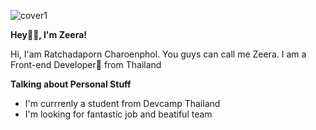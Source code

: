 ![cover1](https://user-images.githubusercontent.com/102946057/179602312-8b294c1c-71c0-4f40-9a93-8a0f70974bb2.gif)

**Hey👋🏻, I'm Zeera!**

Hi, I'am Ratchadaporn Charoenphol. You guys can call me Zeera. I am a Front-end Developer🧸 from Thailand

**Talking about Personal Stuff**

- I'm currrenly a student from Devcamp Thailand
- I'm looking for fantastic job and beatiful team
